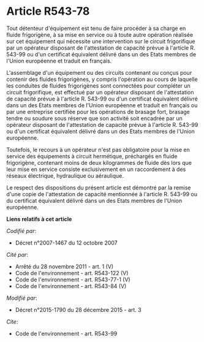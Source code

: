 # Article R543-78

Tout détenteur d'équipement est tenu de faire procéder à sa charge en fluide frigorigène, à sa mise en service ou à toute
autre opération réalisée sur cet équipement qui nécessite une intervention sur le circuit frigorifique par un opérateur
disposant de l'attestation de capacité prévue à l'article R. 543-99 ou d'un certificat équivalent délivré dans un des Etats
membres de l'Union européenne et traduit en français. 

L'assemblage d'un équipement ou des circuits contenant ou conçus pour contenir des fluides frigorigènes, y compris
l'opération au cours de laquelle les conduites de fluides frigorigènes sont connectées pour compléter un circuit
frigorifique, est effectué par un opérateur disposant de l'attestation de capacité prévue à l'article R. 543-99 ou d'un
certificat équivalent délivré dans un des Etats membres de l'Union européenne et traduit en français ou par une entreprise
certifiée pour les opérations de brasage fort, brasage tendre ou soudure sous réserve que son activité soit encadrée par un
opérateur disposant de l'attestation de capacité prévue à l'article R. 543-99 ou d'un certificat équivalent délivré dans un
des Etats membres de l'Union européenne. 

Toutefois, le recours à un opérateur n'est pas obligatoire pour la mise en service des équipements à circuit hermétique,
préchargés en fluide frigorigène, contenant moins de deux kilogrammes de fluide dès lors que leur mise en service consiste
exclusivement en un raccordement à des réseaux électrique, hydraulique ou aéraulique.

Le respect des dispositions du présent article est démontré par la remise d'une copie de l'attestation de capacité mentionnée
à l'article R. 543-99 ou du certificat équivalent délivré dans un des Etats membres de l'Union européenne.

**Liens relatifs à cet article**

_Codifié par_:

  - Décret n°2007-1467 du 12 octobre 2007

_Cité par_:

  - Arrêté du 28 novembre 2011 - art. 1 (V)
  - Code de l'environnement - art. R543-122 (V)
  - Code de l'environnement - art. R543-77-1 (V)
  - Code de l'environnement - art. R543-84 (V)

_Modifié par_:

  - Décret n°2015-1790 du 28 décembre 2015 - art. 3

_Cite_:

  - Code de l'environnement - art. R543-99
